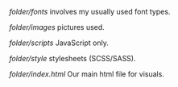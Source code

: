 *folder/fonts* involves my usually used font types.

*folder/images* pictures used.

*folder/scripts* JavaScript only.

*folder/style* stylesheets (SCSS/SASS).

*folder/index.html* Our main html file for visuals.
